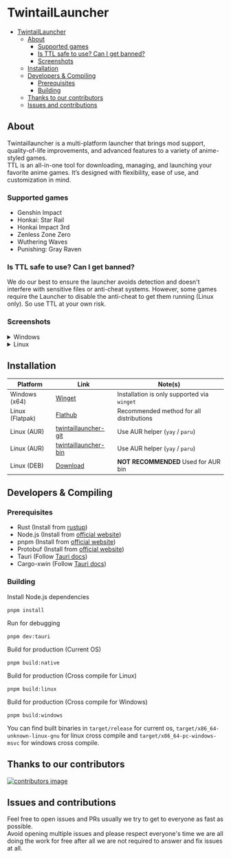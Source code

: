# TwintailLauncher
<!-- TOC -->
* [TwintailLauncher](#twintaillauncher)
  * [About](#about)
    * [Supported games](#supported-games)
    * [Is TTL safe to use? Can I get banned?](#is-ttl-safe-to-use-can-i-get-banned)
    * [Screenshots](#screenshots)
  * [Installation](#installation)
  * [Developers & Compiling](#developers--compiling)
    * [Prerequisites](#prerequisites)
    * [Building](#building)
  * [Thanks to our contributors](#thanks-to-our-contributors)
  * [Issues and contributions](#issues-and-contributions)
<!-- TOC -->

## About
Twintaillauncher is a multi-platform launcher that brings mod support, quality-of-life improvements, and advanced features to a variety of anime-styled games.<br>
TTL is an all-in-one tool for downloading, managing, and launching your favorite anime games. It’s designed with flexibility, ease of use, and customization in mind.

### Supported games
* Genshin Impact
* Honkai: Star Rail
* Honkai Impact 3rd
* Zenless Zone Zero
* Wuthering Waves
* Punishing: Gray Raven

### Is TTL safe to use? Can I get banned?
We do our best to ensure the launcher avoids detection and doesn't interfere with sensitive files or anti-cheat systems. However, some games require the Launcher to disable the anti-cheat to get them running (Linux only). So use TTL at your own risk.

### Screenshots

<details>
<summary>Windows</summary>

![Pic1](screenshots/windows/pic01.png)
![Pic2](screenshots/windows/pic02.png)
![Pic3](screenshots/windows/pic03.png)
![Pic4](screenshots/windows/pic04.png)
![Pic5](screenshots/windows/pic05.png)
![Pic6](screenshots/windows/pic06.png)

</details>

<details>
<summary>Linux</summary>

![Pic1](screenshots/linux/pic01.png)
![Pic2](screenshots/linux/pic02.png)
![Pic3](screenshots/linux/pic03.png)
![Pic4](screenshots/linux/pic04.png)
![Pic5](screenshots/linux/pic05.png)
![Pic6](screenshots/linux/pic06.png)

</details>

## Installation

| Platform        | Link                                                                            | Note(s)                                     |
|-----------------|---------------------------------------------------------------------------------|---------------------------------------------|
| Windows (x64)   | [Winget](https://wingetgui.com/apps/TwintailTeam-TTL)                           | Installation is only supported via `winget` |
| Linux (Flatpak) | [Flathub](https://flathub.org/apps/app.twintaillauncher.ttl)                    | Recommended method for all distributions    |
| Linux (AUR)     | [twintaillauncher-git](https://aur.archlinux.org/packages/twintaillauncher-git) | Use AUR helper (`yay` / `paru`)             |
| Linux (AUR)     | [twintaillauncher-bin](https://aur.archlinux.org/packages/twintaillauncher-bin) | Use AUR helper (`yay` / `paru`)             |
| Linux (DEB)     | [Download](https://github.com/TwintailTeam/TwintailLauncher/releases/latest)    | **NOT RECOMMENDED** Used for AUR bin        |

## Developers & Compiling

### Prerequisites
* Rust (Install from [rustup](https://rustup.rs))
* Node.js (Install from [official website](https://nodejs.org/en/download))
* pnpm (Install from [official website](https://pnpm.io/installation))
* Protobuf (Install from [official website](https://protobuf.dev/installation/))
* Tauri (Follow [Tauri docs](https://tauri.app/start/prerequisites/))
* Cargo-xwin (Follow [Tauri docs](https://tauri.app/distribute/windows-installer/#experimental-build-windows-apps-on-linux-and-macos))

### Building
Install Node.js dependencies
```shell
pnpm install
```
Run for debugging
```shell
pnpm dev:tauri
```
Build for production (Current OS)
```shell
pnpm build:native
```
Build for production (Cross compile for Linux)
```shell
pnpm build:linux
```
Build for production (Cross compile for Windows)
```shell
pnpm build:windows
```
You can find built binaries in `target/release` for current os, `target/x86_64-unknown-linux-gnu` for linux cross compile and `target/x86_64-pc-windows-msvc` for windows cross compile.

## Thanks to our contributors

<a href="https://github.com/twintailteam/twintaillauncher/graphs/contributors">
  <img src="https://contrib.rocks/image?repo=twintailteam/twintaillauncher"  alt="contributors image"/>
</a>

## Issues and contributions
Feel free to open issues and PRs usually we try to get to everyone as fast as possible.<br>
Avoid opening multiple issues and please respect everyone's time we are all doing the work for free after all we are not required to answer and fix issues at all.
